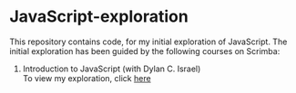 # JavaScript-exploration
This repository contains code, for my initial exploration of JavaScript. The initial exploration has been guided by the following courses on Scrimba:
1. Introduction to JavaScript (with Dylan C. Israel) <br/>
   To view my exploration, click [here](script.js)
